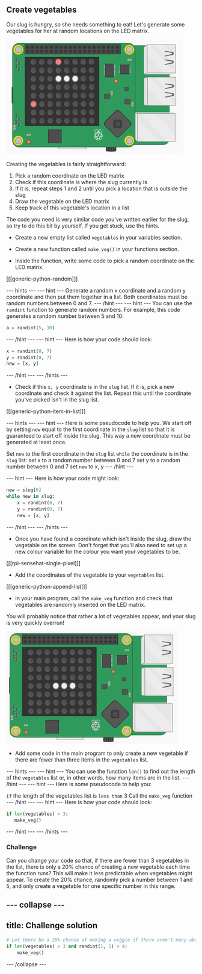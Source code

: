 ## Create vegetables

Our slug is hungry, so she needs something to eat! Let's generate some vegetables for her at random locations on the LED matrix.

![Vegetables](images/vegetables.png)

Creating the vegetables is fairly straightforward:

1. Pick a random coordinate on the LED matrix
2. Check if this coordinate is where the slug currently is
3. If it is, repeat steps 1 and 2 until you pick a location that is outside the slug
4. Draw the vegetable on the LED matrix
5. Keep track of this vegetable's location in a list

The code you need is very similar code you've written earlier for the slug, so try to do this bit by yourself. If you get stuck, use the hints.

+ Create a new empty list called `vegetables` in your variables section.

+ Create a new function called `make_veg()` in your functions section.

+ Inside the function, write some code to pick a random coordinate on the LED matrix.

[[[generic-python-random]]]

--- hints ---
--- hint ---
Generate a random x coordinate and a random y coordinate and then put them together in a list. Both coordinates must be random numbers between 0 and 7.
--- /hint ---
--- hint ---
You can use the `randint` function to generate random numbers. For example, this code generates a random number between 5 and 10:

```python
a = randint(5, 10)
```
--- /hint ---
--- hint ---
Here is how your code should look:

```python
x = randint(0, 7)
y = randint(0, 7)
new = [x, y]
```
--- /hint ---
--- /hints ---


+ Check if this `x, y` coordinate is in the `slug` list. If it is, pick a new coordinate and check it against the list. Repeat this until the coordinate you've picked isn't in the slug list.

[[[generic-python-item-in-list]]]

--- hints ---
--- hint ---
Here is some pseudocode to help you. We start off by setting `new` equal to the first coordinate in the `slug` list so that it is guaranteed to start off inside the slug. This way a new coordinate must be generated at least once.

Set `new` to the first coordinate in the `slug` list
`while` the coordinate is in the `slug` list:
set x to a random number between 0 and 7
set y to a random number between 0 and 7
set `new` to x, y
--- /hint ---

--- hint ---
Here is how your code might look:

```python
new = slug[0]
while new in slug:
    x = randint(0, 7)
    y = randint(0, 7)
    new = [x, y]
```
--- /hint ---
--- /hints ---

+ Once you have found a coordinate which isn't inside the slug, draw the vegetable on the screen. Don't forget that you'll also need to set up a new colour variable for the colour you want your vegetables to be.

[[[rpi-sensehat-single-pixel]]]

+ Add the coordinates of the vegetable to your `vegetables` list.

[[[generic-python-append-list]]]

+ In your main program, call the `make_veg` function and check that vegetables are randomly inserted on the LED matrix.

You will probably notice that rather a lot of vegetables appear, and your slug is very quickly overrun!

![Too many vegetables](images/too-many-veggies.gif)

+ Add some code in the main program to only create a new vegetable if there are fewer than three items in the `vegetables` list.

--- hints ---
--- hint ---
You can use the function `len()` to find out the length of the `vegetables` list or, in other words, how many items are in the list.
--- /hint ---
--- hint ---
Here is some pseudocode to help you:

`if` the length of the vegetables list is `less than` 3
Call the `make_veg` function
--- /hint ---
--- hint ---
Here is how your code should look:

```python
if len(vegetables) < 3:
   make_veg()
```
--- /hint ---
--- /hints ---

### Challenge
Can you change your code so that, if there are fewer than 3 vegetables in the list, there is only a 20% chance of creating a new vegetable each time the function runs? This will make it less predictable when vegetables might appear. To create the 20% chance, randomly pick a number between 1 and 5, and only create a vegetable for one specific number in this range.

--- collapse ---
---
title: Challenge solution
---
```python
# Let there be a 20% chance of making a veggie if there aren't many about
if len(vegetables) < 3 and randint(1, 5) > 4:
    make_veg()
```

--- /collapse ---
